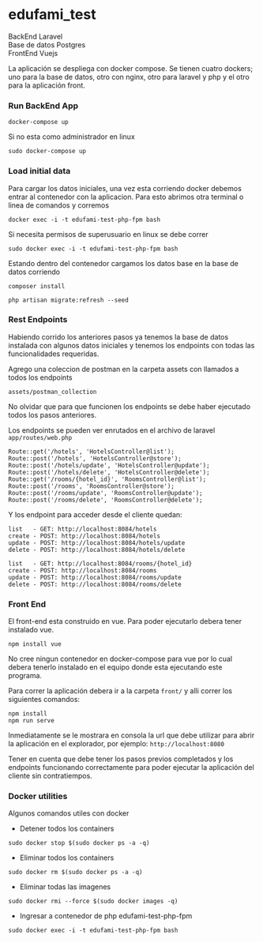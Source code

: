 # edufami_test

BackEnd Laravel <br />
Base de datos Postgres <br />
FrontEnd Vuejs

La aplicación se despliega con docker compose. Se tienen cuatro dockers; uno para la base de datos, otro con nginx, otro para laravel y php y el otro para la aplicación front.


### Run BackEnd App
`docker-compose up `

Si no esta como administrador en linux

`sudo docker-compose up`

### Load initial data

Para cargar los datos iniciales, una vez esta corriendo docker debemos entrar al contenedor con la aplicacion. Para esto abrimos otra terminal o linea de comandos y corremos

`docker exec -i -t edufami-test-php-fpm bash`

Si necesita permisos de superusuario en linux se debe correr

`sudo docker exec -i -t edufami-test-php-fpm bash`

Estando dentro del contenedor cargamos los datos base en la base de datos corriendo

`composer install`

`php artisan migrate:refresh --seed`

### Rest Endpoints

Habiendo corrido los anteriores pasos ya tenemos la base de datos instalada con algunos datos iniciales y tenemos los endpoints con todas las funcionalidades requeridas.

Agrego una coleccion de postman en la carpeta assets con llamados a todos los endpoints

`assets/postman_collection`

No olvidar que para que funcionen los endpoints se debe haber ejecutado todos los pasos anteriores.

Los endpoints se pueden ver enrutados en el archivo de laravel `app/routes/web.php`

```
Route::get('/hotels', 'HotelsController@list');
Route::post('/hotels', 'HotelsController@store');
Route::post('/hotels/update', 'HotelsController@update');
Route::post('/hotels/delete', 'HotelsController@delete');
Route::get('/rooms/{hotel_id}', 'RoomsController@list');
Route::post('/rooms', 'RoomsController@store');
Route::post('/rooms/update', 'RoomsController@update');
Route::post('/rooms/delete', 'RoomsController@delete');
```

Y los endpoint para acceder desde el cliente quedan:

```
list   - GET: http://localhost:8084/hotels
create - POST: http://localhost:8084/hotels
update - POST: http://localhost:8084/hotels/update
delete - POST: http://localhost:8084/hotels/delete

list   - GET: http://localhost:8084/rooms/{hotel_id}
create - POST: http://localhost:8084/rooms
update - POST: http://localhost:8084/rooms/update
delete - POST: http://localhost:8084/rooms/delete
```

### Front End

El front-end esta construido en vue. Para poder ejecutarlo debera tener instalado vue.

`npm install vue`

No cree ningun contenedor en docker-compose para vue por lo cual debera tenerlo instalado en el equipo donde esta ejecutando este programa.

Para correr la aplicación debera ir a la carpeta `front/` y alli correr los siguientes comandos:

```
npm install
npm run serve
```

Inmediatamente se le mostrara en consola la url que debe utilizar para abrir la aplicación en el explorador, por ejemplo: `http://localhost:8080`

Tener en cuenta que debe tener los pasos previos completados y los endpoints funcionando correctamente para poder ejecutar la aplicación del cliente sin contratiempos.

### Docker utilities

Algunos comandos utiles con docker

* Detener todos los containers

`sudo docker stop $(sudo docker ps -a -q)`

*  Eliminar todos los containers

`sudo docker rm $(sudo docker ps -a -q)`

* Eliminar todas las imagenes

`sudo docker rmi --force $(sudo docker images -q)`

* Ingresar a contenedor de php edufami-test-php-fpm

`sudo docker exec -i -t edufami-test-php-fpm bash`